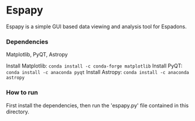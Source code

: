 # Espapy #

Espapy is a simple GUI based data viewing and analysis tool for Espadons.


### Dependencies ###

Matplotlib, PyQT, Astropy

Install Matplotlib: `conda install -c conda-forge matplotlib`
Install PyQT: `conda install -c anaconda pyqt`
Install Astropy: `conda install -c anaconda astropy`


### How to run ###

First install the dependencies, then run the 'espapy.py' file contained in this directory.

